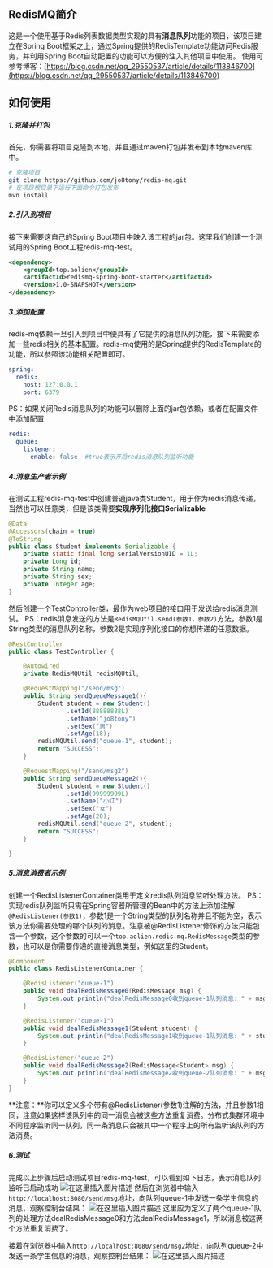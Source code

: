 ## RedisMQ简介
这是一个使用基于Redis列表数据类型实现的具有**消息队列**功能的项目，该项目建立在Spring Boot框架之上，通过Spring提供的RedisTemplate功能访问Redis服务，并利用Spring Boot自动配置的功能可以方便的注入其他项目中使用。
使用可参考博客：[https://blog.csdn.net/qq_29550537/article/details/113846700](https://blog.csdn.net/qq_29550537/article/details/113846700)
## 如何使用
##### 1.克隆并打包
首先，你需要将项目克隆到本地，并且通过maven打包并发布到本地maven库中。
```bash
# 克隆项目
git clone https://github.com/jo8tony/redis-mq.git
# 在项目根目录下运行下面命令打包发布
mvn install
```
##### 2.引入到项目
接下来需要这自己的Spring Boot项目中映入该工程的jar包。这里我们创建一个测试用的Spring Boot工程redis-mq-test。
```xml
<dependency>
    <groupId>top.aolien</groupId>
    <artifactId>redismq-spring-boot-starter</artifactId>
    <version>1.0-SNAPSHOT</version>
</dependency>
```
##### 3.添加配置
redis-mq依赖一旦引入到项目中便具有了它提供的消息队列功能，接下来需要添加一些redis相关的基本配置。redis-mq使用的是Spring提供的RedisTemplate的功能，所以参照该功能相关配置即可。
```yml
spring:
  redis:
    host: 127.0.0.1
    port: 6379
```
PS：如果关闭Redis消息队列的功能可以删除上面的jar包依赖，或者在配置文件中添加配置
```yml
redis:
  queue:
    listener:
      enable: false  #true表示开启redis消息队列监听功能
```

##### 4.消息生产者示例
在测试工程redis-mq-test中创建普通java类Student，用于作为redis消息传递，当然也可以任意类，但是该类需要**实现序列化接口Serializable**

```java
@Data
@Accessors(chain = true)
@ToString
public class Student implements Serializable {
    private static final long serialVersionUID = 1L;
    private Long id;
    private String name;
    private String sex;
    private Integer age;
}
```
然后创建一个TestController类，最作为web项目的接口用于发送给redis消息测试。
PS：redis消息发送的方法是`RedisMQUtil.send(参数1，参数2)`方法，参数1是String类型的消息队列名称，参数2是实现序列化接口的你想传递的任意数据。

```java
@RestController
public class TestController {

    @Autowired
    private RedisMQUtil redisMQUtil;

    @RequestMapping("/send/msg")
    public String sendQueueMessage1(){
        Student student = new Student()
                .setId(88888888L)
                .setName("jo8tony")
                .setSex("男")
                .setAge(18);
        redisMQUtil.send("queue-1", student);
        return "SUCCESS";
    }

    @RequestMapping("/send/msg2")
    public String sendQueueMessage2(){
        Student student = new Student()
                .setId(99999999L)
                .setName("小红")
                .setSex("女")
                .setAge(20);
        redisMQUtil.send("queue-2", student);
        return "SUCCESS";
    }

}
```

##### 5.消息消费者示例
创建一个RedisListenerContainer类用于定义redis队列消息监听处理方法。
PS： 实现redis队列监听只需在Spring容器所管理的Bean中的方法上添加注解`@RedisListener(参数1)`，参数1是一个String类型的队列名称并且不能为空，表示该方法你需要处理的哪个队列的消息。注意被@RedisListener修饰的方法只能包含一个参数，这个参数的可以一个`top.aolien.redis.mq.RedisMessage`类型的参数，也可以是你需要传递的直接消息类型，例如这里的Student。

```java
@Component
public class RedisListenerContainer {

    @RedisListener("queue-1")
    public void dealRedisMessage0(RedisMessage msg) {
        System.out.println("dealRedisMessage0收到queue-1队列消息: " + msg.toString());
    }

    @RedisListener("queue-1")
    public void dealRedisMessage1(Student student) {
        System.out.println("dealRedisMessage1收到queue-1队列消息: " + student.toString());
    }

    @RedisListener("queue-2")
    public void dealRedisMessage2(RedisMessage<Student> msg) {
        System.out.println("dealRedisMessage2收到queue-2队列消息: " + msg.toString());
    }
}
```
**注意：**你可以定义多个带有@RedisListener(参数1)注解的方法，并且参数1相同，注意如果这样该队列中的同一消息会被这些方法重复消费。分布式集群环境中不同程序监听同一队列，同一条消息只会被其中一个程序上的所有监听该队列的方法消费。

##### 6.测试
完成以上步骤后启动测试项目redis-mq-test，可以看到如下日志，表示消息队列监听已启动成功
![在这里插入图片描述](https://img-blog.csdnimg.cn/20210218220504578.png)
然后在浏览器中输入`http://localhost:8080/send/msg`地址，向队列queue-1中发送一条学生信息的消息，观察控制台结果：
![在这里插入图片描述](https://img-blog.csdnimg.cn/20210218222030869.png)
这里应为定义了两个queue-1队列的处理方法dealRedisMessage0和方法dealRedisMessage1，所以消息被这两个方法重复消费了。

接着在浏览器中输入`http://localhost:8080/send/msg2`地址，向队列queue-2中发送一条学生信息的消息，观察控制台结果：
![在这里插入图片描述](https://img-blog.csdnimg.cn/20210218222429978.png)
